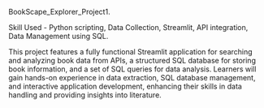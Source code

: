 BookScape_Explorer_Project1.

Skill Used - Python scripting, Data Collection, Streamlit, API integration, Data Management using SQL.

This project features a fully functional Streamlit application for searching and analyzing book data from APIs, a structured SQL database for storing book information, and a set of SQL queries for data analysis. Learners will gain hands-on experience in data extraction, SQL database management, and interactive application development, enhancing their skills in data handling and providing insights into literature.
